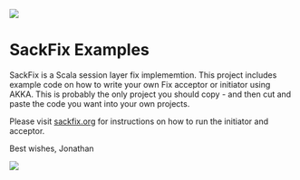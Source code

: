 <a href="http://www.sackfix.org/"><img src ="http://www.sackfix.org/assets/sf_logo.png" /></a>

# SackFix Examples

SackFix is a Scala session layer fix implememtion.   This project includes example code on how to write your own Fix acceptor or initiator 
using AKKA.   This is probably the only project you should copy - and then cut and paste the code you want into your own projects.

Please visit [sackfix.org](http://www.sackfix.org) for instructions on how to run the initiator and acceptor.

Best wishes,
Jonathan

<a href="http://www.sackfix.org/"><img src ="http://www.sackfix.org/assets/sackfix.png" /></a>

